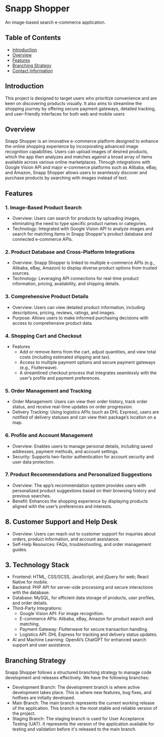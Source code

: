# Snapp Shopper

An image-based search e-commerce application.

## Table of Contents
- [Introduction](#introduction)
- [Overview](#overview)
- [Features](#feature)
- [Branching Strategy](#branching-strategy)
- [Contact Information](#contact-information)

## Introduction
This project is designed to target users who prioritize convenience and are keen on discovering products visually. It also aims to streamline the shopping journey by offering secure payment gateways, detailed tracking, and user-friendly interfaces for both web and mobile users

## Overview
Snapp Shopper is an innovative e-commerce platform designed to enhance the online shopping experience by incorporating advanced image recognition capabilities. Users can upload images of desired products, which the app then analyzes and matches against a broad array of items available across various online marketplaces. Through integrations with Google Vision API and major e-commerce platforms such as Alibaba, eBay, and Amazon, Snapp Shopper allows users to seamlessly discover and purchase products by searching with images instead of text.

## Features
### 1. Image-Based Product Search
- Overview: Users can search for products by uploading images, eliminating the need to type specific product names or categories.
- Technology: Integrated with Google Vision API to analyze images and search for matching items in Snapp Shopper's product database and connected e-commerce APIs.
### 2. Product Database and Cross-Platform Integrations
- Overview: Snapp Shopper is linked to multiple e-commerce APIs (e.g., Alibaba, eBay, Amazon) to display diverse product options from trusted sources.
- Technology: Leveraging API connections for real-time product information, pricing, availability, and shipping details.
### 3. Comprehensive Product Details
- Overview: Users can view detailed product information, including descriptions, pricing, reviews, ratings, and images.
- Purpose: Allows users to make informed purchasing decisions with access to comprehensive product data.
### 4. Shopping Cart and Checkout
- Features
  - Add or remove items from the cart, adjust quantities, and view total costs (including estimated shipping and tax).
  - Access to multiple payment options and secure payment gateways (e.g., Flutterwave).
  - A streamlined checkout process that integrates seamlessly with the user’s profile and payment preferences. 
### 5. Order Management and Tracking
- Order Management: Users can view their order history, track order status, and receive real-time updates on order progression.
- Delivery Tracking: Using logistics APIs (such as DHL Express), users are notified of delivery statuses and can view their package’s location on a map.
### 6. Profile and Account Management
- Overview: Enables users to manage personal details, including saved addresses, payment methods, and account settings.
- Security: Supports two-factor authentication for account security and user data protection.
### 7. Product Recommendations and Personalized Suggestions
- Overview: The app’s recommendation system provides users with personalized product suggestions based on their browsing history and previous searches.
- Benefit: Enhances the shopping experience by displaying products aligned with the user’s preferences and interests.
## 8. Customer Support and Help Desk
- Overview: Users can reach out to customer support for inquiries about orders, product information, and account assistance.
- Self-Help Resources: FAQs, troubleshooting, and order management guides.
## 3. Technology Stack
- Frontend: HTML, CSS/SCSS, JavaScript, and jQuery for web; React Native for mobile.
- Backend: PHP API for server-side processing and secure interactions with the database.
- Database: MySQL, for efficient data storage of products, user profiles, and order details.
- Third-Party Integrations:
  - Google Vision API: For image recognition.
  - E-commerce APIs: Alibaba, eBay, Amazon for product search and matching.
  - Payment Gateway: Flutterwave for secure transaction handling.
  - Logistics API: DHL Express for tracking and delivery status updates.
- AI and Machine Learning: OpenAI’s ChatGPT for enhanced search support and user assistance.

## Branching Strategy
Snapp Shopper follows a structured branching strategy to manage code development and releases effectively. We have the following branches:
- Development Branch: The development branch is where active development takes place. This is where new features, bug fixes, and hotfixes are initially developed.
- Main Branch: The main branch represents the current working release of the application. This branch is the most stable and reliable version of the project.
- Staging Branch: The staging branch is used for User Acceptance Testing (UAT). It represents the version of the application available for testing and validation before it's released to the main branch.

